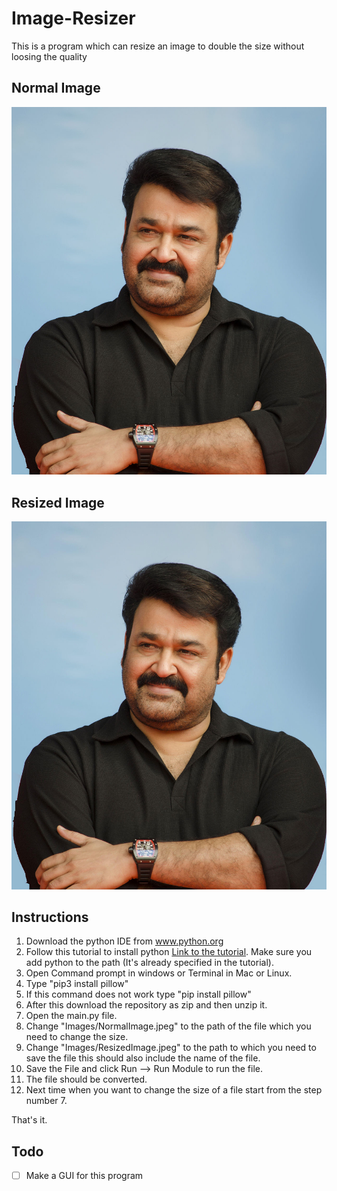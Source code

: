 # Image-Resizer
This is a program which can resize an image to double the size without loosing the quality

## Normal Image
![alt text](https://github.com/rigvedmaanas/Image-Resizer/blob/main/Images/NormalImage.jpeg)

## Resized Image
![alt text](https://github.com/rigvedmaanas/Image-Resizer/blob/main/Images/ResizedImage.jpeg)

## Instructions

1. Download the python IDE from www.python.org 
2. Follow this tutorial to install python [Link to the tutorial](https://www.youtube.com/watch?v=-eaFKumWT1k). Make sure you add python to the path (It's already specified in the tutorial).
3. Open Command prompt in windows or Terminal in Mac or Linux.
4. Type "pip3 install pillow"
5. If this command does not work type "pip install pillow"
6. After this download the repository as zip and then unzip it.
7. Open the main.py file.
8. Change "Images/NormalImage.jpeg" to the path of the file which you need to change the size.
9. Change "Images/ResizedImage.jpeg" to the path to which you need to save the file this should also include the name of the file.
10. Save the File and click Run --> Run Module to run the file.
11. The file should be converted.
12. Next time when you want to change the size of a file start from the step number 7.

That's it.

## Todo
- [ ] Make a GUI for this program
 

